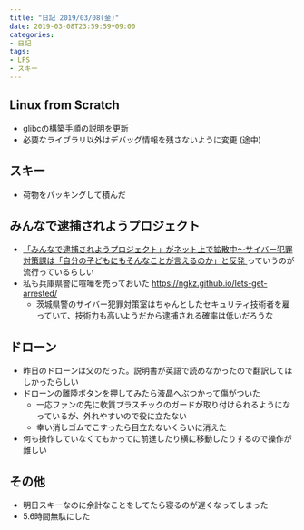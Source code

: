 ```yaml
---
title: "日記 2019/03/08(金)"
date: 2019-03-08T23:59:59+09:00
categories:
- 日記
tags:
- LFS
- スキー
---
```


## Linux from Scratch
- glibcの構築手順の説明を更新
- 必要なライブラリ以外はデバッグ情報を残さないように変更 (途中)

## スキー
- 荷物をパッキングして積んだ

## みんなで逮捕されようプロジェクト
- [「みんなで逮捕されようプロジェクト」がネット上で拡散中～サイバー犯罪対策課は「自分の子どもにもそんなことが言えるのか」と反発 ](https://www.data-max.co.jp/article/28329) っていうのが流行っているらしい
- 私も兵庫県警に喧嘩を売っておいた   https://ngkz.github.io/lets-get-arrested/
  - 茨城県警のサイバー犯罪対策室はちゃんとしたセキュリティ技術者を雇っていて、技術力も高いようだから逮捕される確率は低いだろうな

## ドローン
<!--more-->

- 昨日のドローンは父のだった。説明書が英語で読めなかったので翻訳してほしかったらしい
- ドローンの離陸ボタンを押してみたら液晶へぶつかって傷がついた
  - 一応ファンの先に軟質プラスチックのガードが取り付けられるようになっているが、外れやすいので役に立たない
  - 幸い消しゴムでこすったら目立たないくらいに消えた
- 何も操作していなくてもかってに前進したり横に移動したりするので操作が難しい

## その他
- 明日スキーなのに余計なことをしてたら寝るのが遅くなってしまった
- 5.6時間無駄にした
